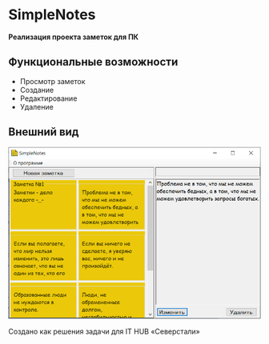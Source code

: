 # SimpleNotes
**Реализация проекта заметок для ПК**

## Функциональные возможности
* Просмотр заметок
* Создание
* Редактирование
* Удаление

## Внешний вид
<img src='https://github.com/CBAvi/SimpleNotes/blob/master/SimpleNotes/screenshot.PNG' alt='Скриншот' width='600' />

Создано как решения задачи для IT HUB «Северстали»
